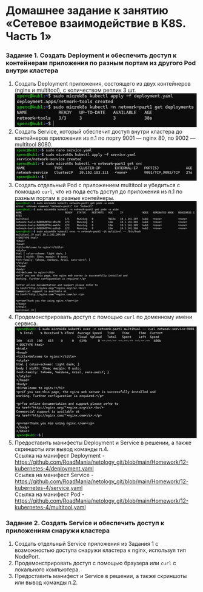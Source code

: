 # Домашнее задание к занятию «Сетевое взаимодействие в K8S. Часть 1»

### Задание 1. Создать Deployment и обеспечить доступ к контейнерам приложения по разным портам из другого Pod внутри кластера

1. Создать Deployment приложения, состоящего из двух контейнеров (nginx и multitool), с количеством реплик 3 шт.
<img src="https://github.com/RoadMania/netology_git/blob/main/screens/kub_17.JPG"> </div>
2. Создать Service, который обеспечит доступ внутри кластера до контейнеров приложения из п.1 по порту 9001 — nginx 80, по 9002 — multitool 8080. <br>
<img src="https://github.com/RoadMania/netology_git/blob/main/screens/kub_18.JPG"> </div>
3. Создать отдельный Pod с приложением multitool и убедиться с помощью `curl`, что из пода есть доступ до приложения из п.1 по разным портам в разные контейнеры.
<img src="https://github.com/RoadMania/netology_git/blob/main/screens/kub_19.JPG"> </div>
4. Продемонстрировать доступ с помощью `curl` по доменному имени сервиса.
<img src="https://github.com/RoadMania/netology_git/blob/main/screens/kub_20.JPG"> </div>
5. Предоставить манифесты Deployment и Service в решении, а также скриншоты или вывод команды п.4. <br>
Ссылка на манифест Deployment - https://github.com/RoadMania/netology_git/blob/main/Homework/12-kubernetes-4/deployment.yaml <br>
Ссылка на манифест Service - https://github.com/RoadMania/netology_git/blob/main/Homework/12-kubernetes-4/service.yaml <br>
Ссылка на манифест Pod - https://github.com/RoadMania/netology_git/blob/main/Homework/12-kubernetes-4/multitool.yaml

### Задание 2. Создать Service и обеспечить доступ к приложениям снаружи кластера

1. Создать отдельный Service приложения из Задания 1 с возможностью доступа снаружи кластера к nginx, используя тип NodePort.
2. Продемонстрировать доступ с помощью браузера или `curl` с локального компьютера.
3. Предоставить манифест и Service в решении, а также скриншоты или вывод команды п.2.
